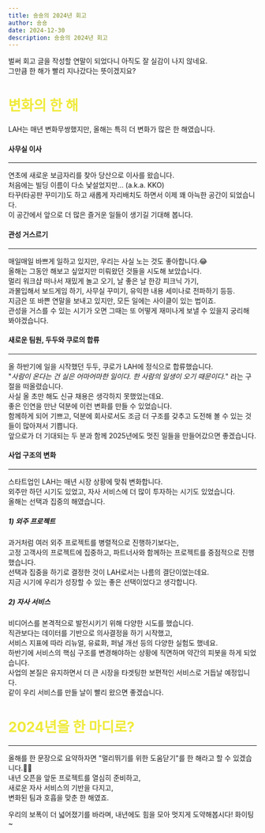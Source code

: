 ```yaml
---
title: 숑숑의 2024년 회고
author: 숑숑
date: 2024-12-30
description: 숑숑의 2024년 회고
---
```


벌써 회고 글을 작성할 연말이 되었다니 아직도 잘 실감이 나지 않네요.<br>
그만큼 한 해가 빨리 지나갔다는 뜻이겠지요?

# <span style="color:#EFEA3A"> 변화의 한 해 </span>
LAH는 매년 변화무쌍했지만, 올해는 특히 더 변화가 많은 한 해였습니다.

#### 사무실 이사
--- 
연초에 새로운 보금자리를 찾아 당산으로 이사를 왔습니다.<br>
처음에는 빌딩 이름이 다소 낯설었지만... (a.k.a. KKO)<br>
타꾸(타공판 꾸미기)도 하고 새롭게 자리배치도 하면서 이제 꽤 아늑한 공간이 되었습니다.<br>
이 공간에서 앞으로 더 많은 즐거운 일들이 생기길 기대해 봅니다.

#### 관성 거스르기
---
매일매일 바쁘게 일하고 있지만, 우리는 사실 노는 것도 좋아합니다.😂<br>
올해는 그동안 해보고 싶었지만 미뤄왔던 것들을 시도해 보았습니다.<br>
멀리 워크샵 떠나서 재밌게 놀고 오기, 날 좋은 날 한강 피크닉 가기,<br>
과몰입해서 보드게임 하기, 사무실 꾸미기, 유익한 내용 세미나로 전파하기 등등.<br>
지금은 또 바쁜 연말을 보내고 있지만, 모든 일에는 사이클이 있는 법이죠.<br>
관성을 거스를 수 있는 시기가 오면 그때는 또 어떻게 재미나게 보낼 수 있을지 궁리해 봐야겠습니다.

#### 새로운 팀원, 두두와 쿠로의 합류
---
올 하반기에 일을 시작했던 두두, 쿠로가 LAH에 정식으로 합류했습니다.<br>
"_사람이 온다는 건 실은 어마어마한 일이다. 한 사람의 일생이 오기 때문이다._" 라는 구절을 떠올렸습니다.<br>
사실 올 초만 해도 신규 채용은 생각하지 못했었는데요.<br>
좋은 인연을 만난 덕분에 이런 변화를 만들 수 있었습니다.<br>
함께하게 되어 기쁘고, 덕분에 회사로서도 조금 더 구조를 갖추고 도전해 볼 수 있는 것들이 많아져서 기쁩니다.<br>
앞으로가 더 기대되는 두 분과 함께 2025년에도 멋진 일들을 만들어갔으면 좋겠습니다.

#### 사업 구조의 변화
---
스타트업인 LAH는 매년 시장 상황에 맞춰 변화합니다.<br>
외주만 하던 시기도 있었고, 자사 서비스에 더 많이 투자하는 시기도 있었습니다.<br>
올해는 선택과 집중의 해였습니다.

##### 1) 외주 프로젝트
과거처럼 여러 외주 프로젝트를 병렬적으로 진행하기보다는,<br>
고정 고객사의 프로젝트에 집중하고, 파트너사와 함께하는 프로젝트를 중점적으로 진행했습니다.<br>
선택과 집중을 하기로 결정한 것이 LAH로서는 나름의 결단이었는데요.<br>
지금 시기에 우리가 성장할 수 있는 좋은 선택이었다고 생각합니다.<br>

##### 2) 자사 서비스
비디어스를 본격적으로 발전시키기 위해 다양한 시도를 했습니다.<br>
직관보다는 데이터를 기반으로 의사결정을 하기 시작했고,<br>
서비스 지표에 따라 리뉴얼, 유료화, 퍼널 개선 등의 다양한 실험도 했네요.<br>
하반기에 서비스의 핵심 구조를 변경해야하는 상황에 직면하며 약간의 피봇을 하게 되었습니다.<br>
사업의 본질은 유지하면서 더 큰 시장을 타겟팅한 보편적인 서비스로 거듭날 예정입니다.<br>
같이 우리 서비스를 만들 날이 빨리 왔으면 좋겠습니다.

# <span style="color:#EFEA3A"> 2024년을 한 마디로? </span>
---
올해를 한 문장으로 요약하자면 "멀리뛰기를 위한 도움닫기"를 한 해라고 할 수 있겠습니다.🤸‍♂️<br>
내년 오픈을 앞둔 프로젝트를 열심히 준비하고,<br>
새로운 자사 서비스의 기반을 다지고,<br>
변화된 팀과 호흡을 맞춘 한 해였죠.

우리의 보폭이 더 넓어졌기를 바라며, 내년에도 힘을 모아 멋지게 도약해봅시다! 화이팅~